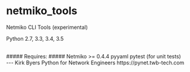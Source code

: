 netmiko_tools
=============

Netmiko CLI Tools (experimental)  
  
Python 2.7, 3.3, 3.4, 3.5  
  
  
<br>
##### Requires: #####
Netmiko >= 0.4.4  
pyyaml  
pytest (for unit tests)   
  
  
<br>      
---    
Kirk Byers  
Python for Network Engineers  
https://pynet.twb-tech.com

 
